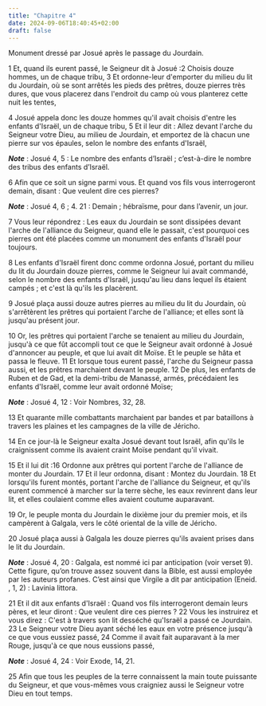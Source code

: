 ```yaml
---
title: "Chapitre 4"
date: 2024-09-06T18:40:45+02:00
draft: false
---
```



Monument dressé par Josué après le passage du Jourdain.


1 Et, quand ils eurent passé, le Seigneur dit à Josué :2 Choisis douze hommes, un de chaque tribu, 3 Et ordonne-leur d'emporter du milieu du lit du Jourdain, où se sont arrêtés les pieds des prêtres, douze pierres très dures, que vous placerez dans l'endroit du camp où vous planterez cette nuit les tentes,


4 Josué appela donc les douze hommes qu'il avait choisis d'entre les enfants d'Israël, un de chaque tribu, 5 Et il leur dit : Allez devant l'arche du Seigneur votre Dieu, au milieu de Jourdain, et emportez de là chacun une pierre sur vos épaules, selon le nombre des enfants d'Israël,

***Note*** :  Josué 4, 5 : Le nombre des enfants d’Israël ; c’est-à-dire le nombre des tribus des enfants d’Israël.

6 Afin que ce soit un signe parmi vous. Et quand vos fils vous interrogeront demain, disant : Que veulent dire ces pierres?

***Note*** :  Josué 4, 6 ; 4. 21 : Demain ; hébraïsme, pour dans l’avenir, un jour.

7 Vous leur répondrez : Les eaux du Jourdain se sont dissipées devant l'arche de l'alliance du Seigneur, quand elle le passait, c'est pourquoi ces pierres ont été placées comme un monument des enfants d'Israël pour toujours.


8 Les enfants d'Israël firent donc comme ordonna Josué, portant du milieu du lit du Jourdain douze pierres, comme le Seigneur lui avait commandé, selon le nombre des enfants d'Israël, jusqu'au lieu dans lequel ils étaient campés ; et c'est là qu'ils les placèrent.


9 Josué plaça aussi douze autres pierres au milieu du lit du Jourdain, où s'arrêtèrent les prêtres qui portaient l'arche de l'alliance; et elles sont là jusqu'au présent jour.


10 Or, les prêtres qui portaient l'arche se tenaient au milieu du Jourdain, jusqu'à ce que fût accompli tout ce que le Seigneur avait ordonné à Josué d'annoncer au peuple, et que lui avait dit Moïse. Et le peuple se hâta et passa le fleuve. 11 Et lorsque tous eurent passé, l'arche du Seigneur passa aussi, et les prêtres marchaient devant le peuple. 12 De plus, les enfants de Ruben et de Gad, et la demi-tribu de Manassé, armés, précédaient les enfants d'Israël, comme leur avait ordonné Moïse;

***Note*** :  Josué 4, 12 : Voir Nombres, 32, 28.

13 Et quarante mille combattants marchaient par bandes et par bataillons à travers les plaines et les campagnes de la ville de Jéricho.


14 En ce jour-là le Seigneur exalta Josué devant tout Israël, afin qu'ils le craignissent comme ils avaient craint Moïse pendant qu'il vivait.


15 Et il lui dit :16 Ordonne aux prêtres qui portent l'arche de l'alliance de monter du Jourdain. 17 Et il leur ordonna, disant : Montez du Jourdain. 18 Et lorsqu'ils furent montés, portant l'arche de l'alliance du Seigneur, et qu'ils eurent commencé à marcher sur la terre sèche, les eaux revinrent dans leur lit, et elles coulaient comme elles avaient coutume auparavant.


19 Or, le peuple monta du Jourdain le dixième jour du premier mois, et ils campèrent à Galgala, vers le côté oriental de la ville de Jéricho.


20 Josué plaça aussi à Galgala les douze pierres qu'ils avaient prises dans le lit du Jourdain.

***Note*** :  Josué 4, 20 : Galgala, est nommé ici par anticipation (voir verset 9). Cette figure, qu’on trouve assez souvent dans la Bible, est aussi employée par les auteurs profanes. C’est ainsi que Virgile a dit par anticipation (Eneid. , 1, 2) : Lavinia littora.

21 Et il dit aux enfants d'Israël : Quand vos fils interrogeront demain leurs pères, et leur diront : Que veulent dire ces pierres ? 22 Vous les instruirez et vous direz : C'est à travers son lit desséché qu'Israël a passé ce Jourdain. 23 Le Seigneur votre Dieu ayant séché les eaux en votre présence jusqu'à ce que vous eussiez passé, 24 Comme il avait fait auparavant à la mer Rouge, jusqu'à ce que nous eussions passé,

***Note*** :  Josué 4, 24 : Voir Exode, 14, 21.

25 Afin que tous les peuples de la terre connaissent la main toute puissante du Seigneur, et que vous-mêmes vous craigniez aussi le Seigneur votre Dieu en tout temps.

